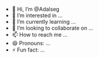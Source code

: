 - 👋 Hi, I’m @Adalseg
- 👀 I’m interested in ...
- 🌱 I’m currently learning ...
- 💞️ I’m looking to collaborate on ...
- 📫 How to reach me ...
- 😄 Pronouns: ...
- ⚡ Fun fact: ...

<!---
Adalseg/Adalseg is a ✨ special ✨ repository because its `README.md` (this file) appears on your GitHub profile.
You can click the Preview link to take a look at your changes.
--->
